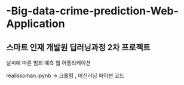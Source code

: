 # -Big-data-crime-prediction-Web-Application
## 스마트 인재 개발원 딥러닝과정 2차 프로젝트 
 날씨에 따른 범죄 예측 웹 어플리케이션 



realissoman.ipynb  -> 크롤링 , 머신러닝 파이썬 코드 
